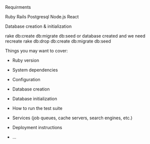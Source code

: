 Requirments

Ruby
Rails
Postgresql
Node.js
React

Database creation & initialization

rake db:create db:migrate db:seed
or database created and we need recreate
rake db:drop db:create db:migrate db:seed


Things you may want to cover:

* Ruby version

* System dependencies

* Configuration

* Database creation

* Database initialization

* How to run the test suite

* Services (job queues, cache servers, search engines, etc.)

* Deployment instructions

* ...
